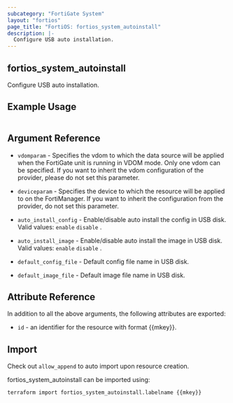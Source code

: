 ```yaml
---
subcategory: "FortiGate System"
layout: "fortios"
page_title: "FortiOS: fortios_system_autoinstall"
description: |-
  Configure USB auto installation.
---
```


## fortios_system_autoinstall
Configure USB auto installation.

## Example Usage

```hcl

```

## Argument Reference
* `vdomparam` - Specifies the vdom to which the data source will be applied when the FortiGate unit is running in VDOM mode. Only one vdom can be specified. If you want to inherit the vdom configuration of the provider, please do not set this parameter.
* `deviceparam` - Specifies the device to which the resource will be applied to on the FortiManager. If you want to inherit the configuration from the provider, do not set this parameter.

* `auto_install_config` - Enable/disable auto install the config in USB disk. Valid values: `enable` `disable` .
* `auto_install_image` - Enable/disable auto install the image in USB disk. Valid values: `enable` `disable` .
* `default_config_file` - Default config file name in USB disk.
* `default_image_file` - Default image file name in USB disk.

## Attribute Reference

In addition to all the above arguments, the following attributes are exported:
* `id` - an identifier for the resource with format {{mkey}}.

## Import

Check out `allow_append` to auto import upon resource creation.

fortios_system_autoinstall can be imported using:
```sh
terraform import fortios_system_autoinstall.labelname {{mkey}}
```

